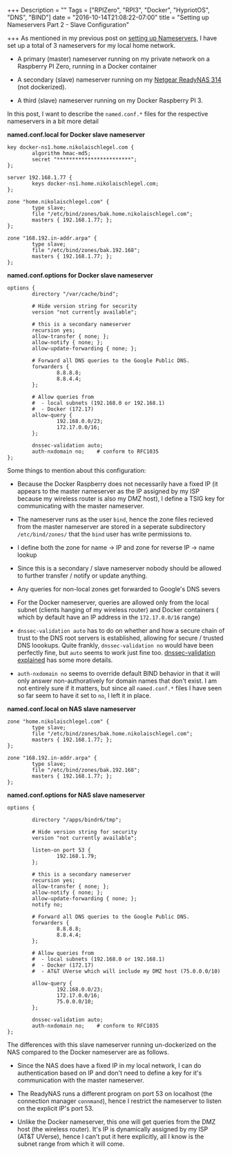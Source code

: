 +++
Description = ""
Tags = ["RPIZero", "RPI3", "Docker", "HypriotOS", "DNS", "BIND"]
date = "2016-10-14T21:08:22-07:00"
title = "Setting up Nameservers Part 2 - Slave Configuration"

+++
As mentioned in my previous post on 
[setting up Nameservers](/2016/10/05/nameserver/ "Setting up Nameservers"),
I have set up a total of 3 nameservers for my local home network.

* A primary (master) nameserver running on my private network on a 
Raspberry PI Zero, running in a Docker container

* A secondary (slave) nameserver running on my
[Netgear ReadyNAS 314](http://www.netgear.com/home/products/connected-storage/RN314.aspx#?cid=wmt_netgear_organic "ReadyNAS 314") 
(not dockerized).

* A third (slave) nameserver running on my Docker Raspberry PI 3.

In this post, I want to describe the `named.conf.*` files for the 
respective nameservers in a bit more detail


**named.conf.local for Docker slave nameserver**

```
key docker-ns1.home.nikolaischlegel.com {
        algorithm hmac-md5;
        secret "************************";
};

server 192.168.1.77 {
        keys docker-ns1.home.nikolaischlegel.com;
};

zone "home.nikolaischlegel.com" {
        type slave;
        file "/etc/bind/zones/bak.home.nikolaischlegel.com";
        masters { 192.168.1.77; };
};

zone "168.192.in-addr.arpa" {
        type slave;
        file "/etc/bind/zones/bak.192.168";
        masters { 192.168.1.77; };
};
```

**named.conf.options for Docker slave nameserver**

```
options {
        directory "/var/cache/bind";

        # Hide version string for security
        version "not currently available";
        
        # this is a secondary nameserver
        recursion yes;
        allow-transfer { none; };
        allow-notify { none; };
        allow-update-forwarding { none; };

        # Forward all DNS queries to the Google Public DNS.
        forwarders {
                8.8.8.8;
                8.8.4.4;
        };

        # Allow queries from 
        #  - local subnets (192.168.0 or 192.168.1)
        #  - Docker (172.17)
        allow-query { 
                192.168.0.0/23;
                172.17.0.0/16;
        };

        dnssec-validation auto;
        auth-nxdomain no;    # conform to RFC1035
};
```
Some things to mention about this configuration:

* Because the Docker Raspberry does not necessarily have a fixed IP 
(it appears to the master nameserver as the IP assigned by my ISP 
because my wireless router is also my DMZ host), I define a 
TSIG key for communicating with the master nameserver.

* The nameserver runs as the user `bind`, hence the zone files recieved
from the master nameserver are stored in a seperate subdirectory
`/etc/bind/zones/` that the `bind` user has write permissions to.

* I define both the zone for name -> IP and zone for reverse IP -> name 
lookup

* Since this is a secondary / slave nameserver nobody should be allowed
to further transfer / notify or update anything.

* Any queries for non-local zones get forwarded to Google's DNS severs

* For the Docker nameserver, queries are allowed only from the local
subnet (clients hanging of my wireless router) and Docker containers (
which by default have an IP address in the `172.17.0.0/16` range)

* `dnssec-validation auto` has to do on whether and how a secure
chain of trust to the DNS root servers is established, allowing
for secure / trusted DNS loookups. Quite frankly, 
`dnssec-validation no` would have been perfectly fine, but
`auto` seems to work just fine too.
[dnssec-validation explained](https://users.isc.org/~jreed/dnssec-guide/dnssec-guide.html#dnssec-validation-explained "dnssec-validation explained") 
has some more details.

* `auth-nxdomain no` seems to override default BIND behavior in that 
it will only answer non-authoratively for domain names that don't exist.
I am not entirely sure if it matters, but since all `named.conf.*` files
I have seen so far seem to have it set to `no`, I left it in place.


**named.conf.local on NAS slave nameserver**
```
zone "home.nikolaischlegel.com" {
        type slave;
        file "/etc/bind/zones/bak.home.nikolaischlegel.com";
        masters { 192.168.1.77; };
};

zone "168.192.in-addr.arpa" {
        type slave;
        file "/etc/bind/zones/bak.192.168";
        masters { 192.168.1.77; };
};
```

**named.conf.options for NAS slave nameserver**
```
options {

        directory "/apps/bindr6/tmp";
  
        # Hide version string for security
        version "not currently available";
        
        listen-on port 53 { 
                192.168.1.79;
        };
            
        # this is a secondary nameserver
        recursion yes;
        allow-transfer { none; };
        allow-notify { none; };
        allow-update-forwarding { none; };
        notify no;
               
        # Forward all DNS queries to the Google Public DNS.
        forwarders { 
                8.8.8.8; 
                8.8.4.4;
        };

        # Allow queries from 
        #  - local subnets (192.168.0 or 192.168.1)
        #  - Docker (172.17)
        #  - AT&T UVerse which will include my DMZ host (75.0.0.0/10)

        allow-query { 
                192.168.0.0/23;
                172.17.0.0/16;
                75.0.0.0/10;
        };

        dnssec-validation auto;
        auth-nxdomain no;    # conform to RFC1035
};
```

The differences with this slave nameserver running un-dockerized
on the NAS compared to the Docker nameserver are as follows.

* Since the NAS does have a fixed IP in my local network, I can
do authentication based on IP and don't need to define a key
for it's communication with the master nameserver.

* The ReadyNAS runs a different program on port 53 on localhost
(the connection manager `connmand`), hence
I restrict the nameserver to listen on the explicit IP's port 53.

* Unlike the Docker nameserver, this one will get queries from the DMZ
host (the wireless router). It's IP is dynamically assigned by my ISP
(AT&T UVerse), hence I can't put it here explicitly, all I know is
the subnet range from which it will come.
